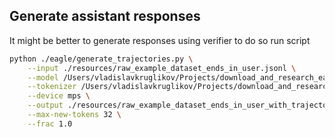 ## Generate assistant responses

It might be better to generate responses using verifier to do so run script

```bash
python ./eagle/generate_trajectories.py \
    --input ./resources/raw_example_dataset_ends_in_user.jsonl \
    --model /Users/vladislavkruglikov/Projects/download_and_research_eagle/llama2-7b-chat \
    --tokenizer /Users/vladislavkruglikov/Projects/download_and_research_eagle/llama2-7b-chat \
    --device mps \
    --output ./resources/raw_example_dataset_ends_in_user_with_trajectories.jsonl \
    --max-new-tokens 32 \
    --frac 1.0
```
